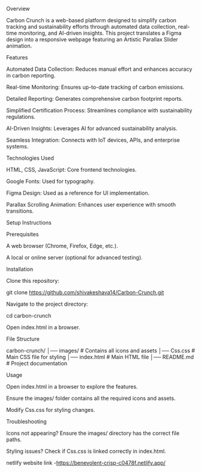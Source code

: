 Overview

Carbon Crunch is a web-based platform designed to simplify carbon tracking and sustainability efforts through automated data collection, real-time monitoring, and AI-driven insights. This project translates a Figma design into a responsive webpage featuring an Artistic Parallax Slider animation.

Features

Automated Data Collection: Reduces manual effort and enhances accuracy in carbon reporting.

Real-time Monitoring: Ensures up-to-date tracking of carbon emissions.

Detailed Reporting: Generates comprehensive carbon footprint reports.

Simplified Certification Process: Streamlines compliance with sustainability regulations.

AI-Driven Insights: Leverages AI for advanced sustainability analysis.

Seamless Integration: Connects with IoT devices, APIs, and enterprise systems.

Technologies Used

HTML, CSS, JavaScript: Core frontend technologies.

Google Fonts: Used for typography.

Figma Design: Used as a reference for UI implementation.

Parallax Scrolling Animation: Enhances user experience with smooth transitions.

Setup Instructions

Prerequisites

A web browser (Chrome, Firefox, Edge, etc.).

A local or online server (optional for advanced testing).

Installation

Clone this repository:

git clone https://github.com/shivakeshava14/Carbon-Crunch.git

Navigate to the project directory:

cd carbon-crunch

Open index.html in a browser.

File Structure

carbon-crunch/
│── images/            # Contains all icons and assets
│── Css.css            # Main CSS file for styling
│── index.html         # Main HTML file
│── README.md          # Project documentation

Usage

Open index.html in a browser to explore the features.

Ensure the images/ folder contains all the required icons and assets.

Modify Css.css for styling changes.

Troubleshooting

Icons not appearing? Ensure the images/ directory has the correct file paths.

Styling issues? Check if Css.css is linked correctly in index.html.


netlify website link -https://benevolent-crisp-c0478f.netlify.app/
